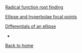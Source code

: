 [Radical function root finding](https://www.desmos.com/calculator/mnxpjzcjxq)

[Ellipse and hyperbolae focal points](https://www.desmos.com/calculator/cr39z9rsyn)

[Differentials of an ellipse](https://www.desmos.com/calculator/n7jactjjdr)

-

[Back to home](laurahannah44.github.io)

